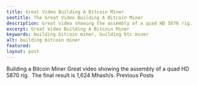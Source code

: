 ```yaml
---
title: Great Video Building A Bitcoin Miner
seotitle: The Great Video Building A Bitcoin Miner
description: Great video showing the assembly of a quad HD 5870 rig.
excerpt: Great Video Building A Bitcoin Miner
keywords: building bitcoin miner, building btc miner
alt: building bitcoin miner
featured: 
layout: post
---
```

Building a Bitcoin Miner
Great video showing the assembly of a quad HD 5870 rig.  The final result is 1,624 Mhash/s.
Previous Posts
